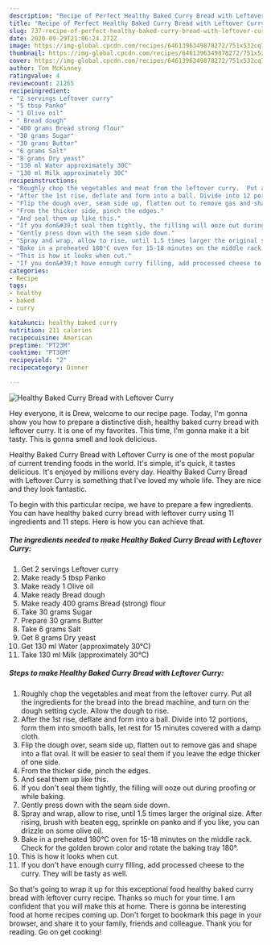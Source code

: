 ```yaml
---
description: "Recipe of Perfect Healthy Baked Curry Bread with Leftover Curry"
title: "Recipe of Perfect Healthy Baked Curry Bread with Leftover Curry"
slug: 737-recipe-of-perfect-healthy-baked-curry-bread-with-leftover-curry
date: 2020-09-29T21:06:24.272Z
image: https://img-global.cpcdn.com/recipes/6461396349878272/751x532cq70/healthy-baked-curry-bread-with-leftover-curry-recipe-main-photo.jpg
thumbnail: https://img-global.cpcdn.com/recipes/6461396349878272/751x532cq70/healthy-baked-curry-bread-with-leftover-curry-recipe-main-photo.jpg
cover: https://img-global.cpcdn.com/recipes/6461396349878272/751x532cq70/healthy-baked-curry-bread-with-leftover-curry-recipe-main-photo.jpg
author: Tom McKinney
ratingvalue: 4
reviewcount: 21265
recipeingredient:
- "2 servings Leftover curry"
- "5 tbsp Panko"
- "1 Olive oil"
- " Bread dough"
- "400 grams Bread strong flour"
- "30 grams Sugar"
- "30 grams Butter"
- "6 grams Salt"
- "8 grams Dry yeast"
- "130 ml Water approximately 30C"
- "130 ml Milk approximately 30C"
recipeinstructions:
- "Roughly chop the vegetables and meat from the leftover curry.  Put all the ingredients for the bread into the bread machine, and turn on the dough setting cycle. Allow the dough to rise."
- "After the 1st rise, deflate and form into a ball. Divide into 12 portions, form them into smooth balls, let rest for 15 minutes covered with a damp cloth."
- "Flip the dough over, seam side up, flatten out to remove gas and shape into a flat oval. It will be easier to seal them if you leave the edge thicker of one side."
- "From the thicker side, pinch the edges."
- "And seal them up like this."
- "If you don&#39;t seal them tightly, the filling will ooze out during proofing or while baking."
- "Gently press down with the seam side down."
- "Spray and wrap, allow to rise, until 1.5 times larger the original size. After rising, brush with beaten egg, sprinkle on panko and if you like, you can drizzle on some olive oil."
- "Bake in a preheated 180°C oven for 15-18 minutes on the middle rack. Check for the golden brown color and rotate the baking tray 180°."
- "This is how it looks when cut."
- "If you don&#39;t have enough curry filling, add processed cheese to the curry. They will be tasty as well."
categories:
- Recipe
tags:
- healthy
- baked
- curry

katakunci: healthy baked curry 
nutrition: 211 calories
recipecuisine: American
preptime: "PT23M"
cooktime: "PT36M"
recipeyield: "2"
recipecategory: Dinner

---
```



![Healthy Baked Curry Bread with Leftover Curry](https://img-global.cpcdn.com/recipes/6461396349878272/751x532cq70/healthy-baked-curry-bread-with-leftover-curry-recipe-main-photo.jpg)

Hey everyone, it is Drew, welcome to our recipe page. Today, I'm gonna show you how to prepare a distinctive dish, healthy baked curry bread with leftover curry. It is one of my favorites. This time, I'm gonna make it a bit tasty. This is gonna smell and look delicious.



Healthy Baked Curry Bread with Leftover Curry is one of the most popular of current trending foods in the world. It's simple, it's quick, it tastes delicious. It's enjoyed by millions every day. Healthy Baked Curry Bread with Leftover Curry is something that I've loved my whole life. They are nice and they look fantastic.


To begin with this particular recipe, we have to prepare a few ingredients. You can have healthy baked curry bread with leftover curry using 11 ingredients and 11 steps. Here is how you can achieve that.

<!--inarticleads1-->

##### The ingredients needed to make Healthy Baked Curry Bread with Leftover Curry:

1. Get 2 servings Leftover curry
1. Make ready 5 tbsp Panko
1. Make ready 1 Olive oil
1. Make ready  Bread dough
1. Make ready 400 grams Bread (strong) flour
1. Take 30 grams Sugar
1. Prepare 30 grams Butter
1. Take 6 grams Salt
1. Get 8 grams Dry yeast
1. Get 130 ml Water (approximately 30°C)
1. Take 130 ml Milk (approximately 30°C)




<!--inarticleads2-->

##### Steps to make Healthy Baked Curry Bread with Leftover Curry:

1. Roughly chop the vegetables and meat from the leftover curry.  Put all the ingredients for the bread into the bread machine, and turn on the dough setting cycle. Allow the dough to rise.
1. After the 1st rise, deflate and form into a ball. Divide into 12 portions, form them into smooth balls, let rest for 15 minutes covered with a damp cloth.
1. Flip the dough over, seam side up, flatten out to remove gas and shape into a flat oval. It will be easier to seal them if you leave the edge thicker of one side.
1. From the thicker side, pinch the edges.
1. And seal them up like this.
1. If you don&#39;t seal them tightly, the filling will ooze out during proofing or while baking.
1. Gently press down with the seam side down.
1. Spray and wrap, allow to rise, until 1.5 times larger the original size. After rising, brush with beaten egg, sprinkle on panko and if you like, you can drizzle on some olive oil.
1. Bake in a preheated 180°C oven for 15-18 minutes on the middle rack. Check for the golden brown color and rotate the baking tray 180°.
1. This is how it looks when cut.
1. If you don&#39;t have enough curry filling, add processed cheese to the curry. They will be tasty as well.




So that's going to wrap it up for this exceptional food healthy baked curry bread with leftover curry recipe. Thanks so much for your time. I am confident that you will make this at home. There is gonna be interesting food at home recipes coming up. Don't forget to bookmark this page in your browser, and share it to your family, friends and colleague. Thank you for reading. Go on get cooking!
